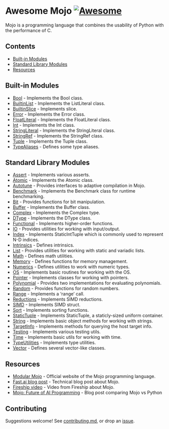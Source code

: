 # Awesome Mojo [![Awesome](https://awesome.re/badge-flat.svg)](https://awesome.re)

Mojo is a programming language that combines the usability of Python with the performance of C.

## Contents

- [Built-in Modules](#built-in-modules)
- [Standard Library Modules](#standard-library-modules)
- [Resources](#resources)

## Built-in Modules

- [Bool](https://docs.modular.com/mojo/MojoBuiltin/Bool.html) - Implements the Bool class.
- [BuiltinList](https://docs.modular.com/mojo/MojoBuiltin/BuiltinList.html) - Implements the ListLiteral class.
- [BuiltinSlice](https://docs.modular.com/mojo/MojoBuiltin/BuiltinSlice.html) - Implements slice.
- [Error](https://docs.modular.com/mojo/MojoBuiltin/Error.html) - Implements the Error class.
- [FloatLiteral](https://docs.modular.com/mojo/MojoBuiltin/FloatLiteral.html) - Implements the FloatLiteral class.
- [Int](https://docs.modular.com/mojo/MojoBuiltin/Int.html) - Implements the Int class.
- [StringLiteral](https://docs.modular.com/mojo/MojoBuiltin/StringLiteral.html) - Implements the StringLiteral class.
- [StringRef](https://docs.modular.com/mojo/MojoBuiltin/StringRef.html) - Implements the StringRef class.
- [Tuple](https://docs.modular.com/mojo/MojoBuiltin/Tuple.html) - Implements the Tuple class.
- [TypeAliases](https://docs.modular.com/mojo/MojoBuiltin/TypeAliases.html) - Defines some type aliases.

## Standard Library Modules

- [Assert](https://docs.modular.com/mojo/MojoStdlib/Assert.html) - Implements various asserts.
- [Atomic](https://docs.modular.com/mojo/MojoStdlib/Atomic.html) - Implements the Atomic class.
- [Autotune](https://docs.modular.com/mojo/MojoStdlib/Autotune.html) - Provides interfaces to adaptive compilation in Mojo.
- [Benchmark](https://docs.modular.com/mojo/MojoStdlib/Benchmark.html) - Implements the Benchmark class for runtime benchmarking.
- [Bit](https://docs.modular.com/mojo/MojoStdlib/Bit.html) - Provides functions for bit manipulation.
- [Buffer](https://docs.modular.com/mojo/MojoStdlib/Buffer.html) - Implements the Buffer class.
- [Complex](https://docs.modular.com/mojo/MojoStdlib/Complex.html) - Implements the Complex type.
- [DType](https://docs.modular.com/mojo/MojoStdlib/DType.html) - Implements the DType class.
- [Functional](https://docs.modular.com/mojo/MojoStdlib/Functional.html) - Implements higher-order functions.
- [IO](https://docs.modular.com/mojo/MojoStdlib/IO.html) - Provides utilities for working with input/output.
- [Index](https://docs.modular.com/mojo/MojoStdlib/Index.html) - Implements StaticIntTuple which is commonly used to represent N-D indices.
- [Intrinsics](https://docs.modular.com/mojo/MojoStdlib/Intrinsics.html) - Defines intrinsics.
- [List](https://docs.modular.com/mojo/MojoStdlib/List.html) - Provides utilities for working with static and variadic lists.
- [Math](https://docs.modular.com/mojo/MojoStdlib/Math.html) - Defines math utilities.
- [Memory](https://docs.modular.com/mojo/MojoStdlib/Memory.html) - Defines functions for memory management.
- [Numerics](https://docs.modular.com/mojo/MojoStdlib/Numerics.html) - Defines utilities to work with numeric types.
- [OS](https://docs.modular.com/mojo/MojoStdlib/OS.html) - Implements basic routines for working with the OS.
- [Pointer](https://docs.modular.com/mojo/MojoStdlib/Pointer.html) - Implements classes for working with pointers.
- [Polynomial](https://docs.modular.com/mojo/MojoStdlib/Polynomial.html) - Provides two implementations for evaluating polynomials.
- [Random](https://docs.modular.com/mojo/MojoStdlib/Random.html) - Provides functions for random numbers.
- [Range](https://docs.modular.com/mojo/MojoStdlib/Range.html) - Implements a ‘range’ call.
- [Reductions](https://docs.modular.com/mojo/MojoStdlib/Reductions.html) - Implements SIMD reductions.
- [SIMD](https://docs.modular.com/mojo/MojoStdlib/SIMD.html) - Implements SIMD struct.
- [Sort](https://docs.modular.com/mojo/MojoStdlib/Sort.html) - Implements sorting functions.
- [StaticTuple](https://docs.modular.com/mojo/MojoStdlib/StaticTuple.html) - Implements StaticTuple, a staticly-sized uniform container.
- [String](https://docs.modular.com/mojo/MojoStdlib/String.html) - Implements basic object methods for working with strings.
- [TargetInfo](https://docs.modular.com/mojo/MojoStdlib/TargetInfo.html) - Implements methods for querying the host target info.
- [Testing](https://docs.modular.com/mojo/MojoStdlib/Testing.html) - Implements various testing utils.
- [Time](https://docs.modular.com/mojo/MojoStdlib/Time.html) - Implements basic utils for working with time.
- [TypeUtilities](https://docs.modular.com/mojo/MojoStdlib/TypeUtilities.html) - Implements type utilities.
- [Vector](https://docs.modular.com/mojo/MojoStdlib/Vector.html) - Defines several vector-like classes.

## Resources

- [Modular Mojo](https://www.modular.com/mojo) - Official website of the Mojo programming language.
- [Fast.ai blog post](https://www.fast.ai/posts/2023-05-03-mojo-launch.html) - Technical blog post about Mojo.
- [Fireship video](https://youtu.be/V4gGJ7XXlC0) - Video from Fireship about Mojo.
- [Mojo: Future of AI Programming](https://codeconfessions.substack.com/p/mojo-the-future-of-ai-programming) - Blog post comparing Mojo vs Python

## Contributing

Suggestions welcome! See [contributing.md](contributing.md), or drop an [issue](https://github.com/relatedcode/awesome-mojo/issues).
